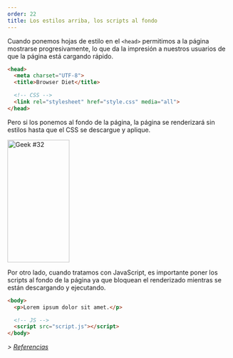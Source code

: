 ```yaml
---
order: 22
title: Los estilos arriba, los scripts al fondo
---
```


Cuando ponemos hojas de estilo en el `<head>` permitimos a la página mostrarse progresivamente, lo que da la impresión a nuestros usuarios de que la página está cargando rápido.

```html
<head>
  <meta charset="UTF-8">
  <title>Browser Diet</title>

  <!-- CSS -->
  <link rel="stylesheet" href="style.css" media="all">
</head>
```

Pero si los ponemos al fondo de la página, la página se renderizará sin estilos hasta que el CSS se descargue y aplique.

<div class="img-right">
   <img id="geek-32" class="icos-geek" src="https://browserdiet.com/assets/img/32.png" alt="Geek #32" width="139" height="275" />
</div>

Por otro lado, cuando tratamos con JavaScript, es importante poner los scripts al fondo de la página ya que bloquean el renderizado mientras se están descargando y ejecutando.

```html
<body>
  <p>Lorem ipsum dolor sit amet.</p>

  <!-- JS -->
  <script src="script.js"></script>
</body>
```

*> [Referencias](https://github.com/zenorocha/browser-diet/wiki/References#styles-up-top-scripts-down-bottom)*
